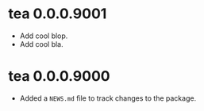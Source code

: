 <!-- NEWS.md is maintained by https://cynkra.github.io/fledge, do not edit -->

# tea 0.0.0.9001

* Add cool blop.
* Add cool bla.


# tea 0.0.0.9000

* Added a `NEWS.md` file to track changes to the package.
